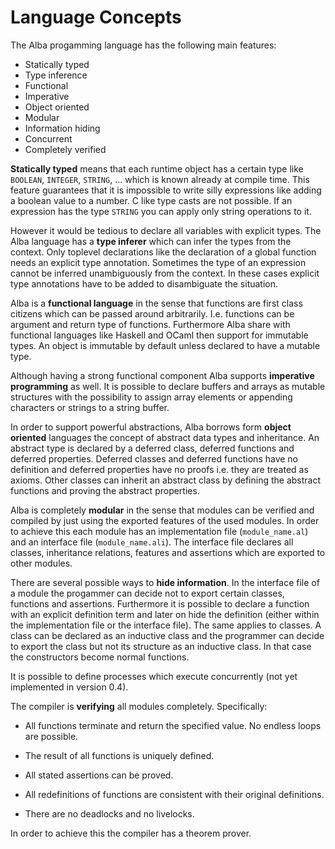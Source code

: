 
# Language Concepts

The Alba progamming language has the following main features:

- Statically typed
- Type inference
- Functional
- Imperative
- Object oriented
- Modular
- Information hiding
- Concurrent
- Completely verified

**Statically typed** means that each runtime object has a certain type like
`BOOLEAN`, `INTEGER`, `STRING`, ... which is known already at compile
time. This feature guarantees that it is impossible to write silly expressions
like adding a boolean value to a number. C like type casts are not
possible. If an expression has the type `STRING` you can apply only string
operations to it.


However it would be tedious to declare all variables with explicit types. The
Alba language has a **type inferer** which can infer the types from the
context. Only toplevel declarations like the declaration of a global function
needs an explicit type annotation. Sometimes the type of an expression cannot
be inferred unambiguously from the context. In these cases explicit type
annotations have to be added to disambiguate the situation.

Alba is a **functional language** in the sense that functions are first class
citizens which can be passed around arbitrarily. I.e. functions can be
argument and return type of functions. Furthermore Alba share with functional
languages like Haskell and OCaml then support for immutable types. An object
is immutable by default unless declared to have a mutable type.

Although having a strong functional component Alba supports **imperative
programming** as well. It is possible to declare buffers and arrays as mutable
structures with the possibility to assign array elements or appending
characters or strings to a string buffer.

In order to support powerful abstractions, Alba borrows form **object
oriented** languages the concept of abstract data types and inheritance. An
abstract type is declared by a deferred class, deferred functions and deferred
properties. Deferred classes and deferred functions have no definition and
deferred properties have no proofs i.e. they are treated as axioms. Other
classes can inherit an abstract class by defining the abstract functions and
proving the abstract properties.


Alba is completely **modular** in the sense that modules can be verified and
compiled by just using the exported features of the used modules. In order to
achieve this each module has an implementation file (`module_name.al`) and an
interface file (`module_name.ali`). The interface file declares all classes,
inheritance relations, features and assertions which are exported to other
modules.

There are several possible ways to **hide information**. In the interface file
of a module the progammer can decide not to export certain classes, functions
and assertions. Furthermore it is possible to declare a function with an
explicit definition term and later on hide the definition (either within the
implementation file or the interface file). The same applies to classes. A
class can be declared as an inductive class and the programmer can decide to
export the class but not its structure as an inductive class. In that case the
constructors become normal functions.


It is possible to define processes which execute concurrently (not yet
implemented in version 0.4). 


The compiler is **verifying** all modules completely. Specifically:

- All functions terminate and return the specified value. No endless loops are
  possible.

- The result of all functions is uniquely defined.

- All stated assertions can be proved.

- All redefinitions of functions are consistent with their original
  definitions.

- There are no deadlocks and no livelocks.

In order to achieve this the compiler has a theorem prover.
  












<!-- Local Variables:
mode: outline
coding: iso-latin-1
outline-regexp: "#+"
End: -->
